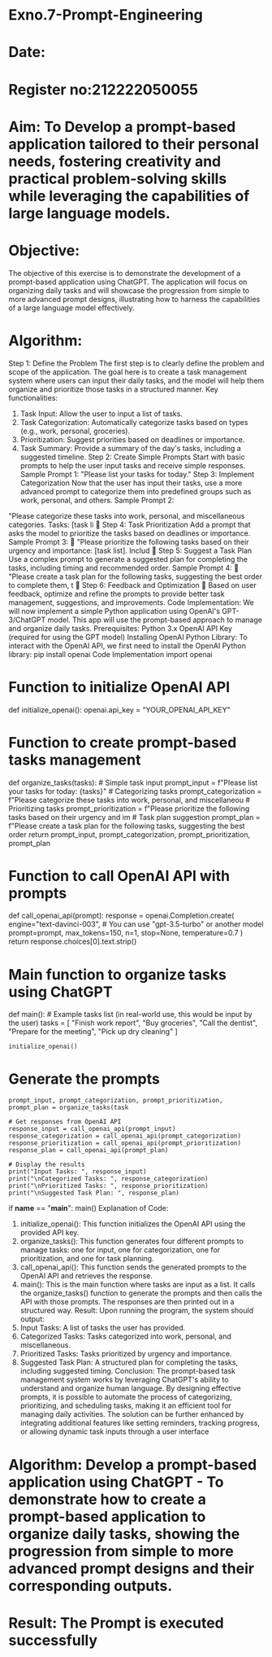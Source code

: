 # Exno.7-Prompt-Engineering
# Date:
# Register no:212222050055
# Aim: To Develop a prompt-based application tailored to their personal needs, fostering creativity and practical problem-solving skills while leveraging the capabilities of large language models.
# Objective:
 The objective of this exercise is to demonstrate the development of a prompt-based application using
 ChatGPT. The application will focus on organizing daily tasks and will showcase the progression from simple to
 more advanced prompt designs, illustrating how to harness the capabilities of a large language model
 effectively.
# Algorithm:
 Step 1: Define the Problem
 The first step is to clearly define the problem and scope of the application. The goal here is to create a task
 management system where users can input their daily tasks, and the model will help them organize and
 prioritize those tasks in a structured manner.
 Key functionalities:
 1. Task Input: Allow the user to input a list of tasks.
 2. Task Categorization: Automatically categorize tasks based on types (e.g., work, personal, groceries).
 3. Prioritization: Suggest priorities based on deadlines or importance.
 4. Task Summary: Provide a summary of the day's tasks, including a suggested timeline.
 Step 2: Create Simple Prompts
 Start with basic prompts to help the user input tasks and receive simple responses.
 Sample Prompt 1:
 "Please list your tasks for today."
 Step 3: Implement Categorization
 Now that the user has input their tasks, use a more advanced prompt to categorize them into predefined
 groups such as work, personal, and others.
 Sample Prompt 2:
 
 "Please categorize these tasks into work, personal, and miscellaneous categories. Tasks: [task li
 
 Step 4: Task Prioritization
 Add a prompt that asks the model to prioritize the tasks based on deadlines or importance.
 Sample Prompt 3:
 
 "Please prioritize the following tasks based on their urgency and importance: [task list]. Includ
 
 Step 5: Suggest a Task Plan
 Use a complex prompt to generate a suggested plan for completing the tasks, including timing and
 recommended order.
 Sample Prompt 4:
 
 "Please create a task plan for the following tasks, suggesting the best order to complete them, t
 
 Step 6: Feedback and Optimization
 
 Based on user feedback, optimize and refine the prompts to provide better task management, suggestions,
 and improvements.
 Code Implementation:
 We will now implement a simple Python application using OpenAI's GPT-3/ChatGPT model. This app will use
 the prompt-based approach to manage and organize daily tasks.
 Prerequisites:
 Python 3.x
 OpenAI API Key (required for using the GPT model)
 Installing OpenAI Python Library:
 To interact with the OpenAI API, we first need to install the OpenAI Python library:
 pip install openai
 Code Implementation
 import openai
 # Function to initialize OpenAI API
def initialize_openai():
    openai.api_key = "YOUR_OPENAI_API_KEY"
 # Function to create prompt-based tasks management
 def organize_tasks(tasks):
    # Simple task input
    prompt_input = f"Please list your tasks for today: {tasks}"
    # Categorizing tasks
    prompt_categorization = f"Please categorize these tasks into work, personal, and miscellaneou
    # Prioritizing tasks
    prompt_prioritization = f"Please prioritize the following tasks based on their urgency and im
    # Task plan suggestion
    prompt_plan = f"Please create a task plan for the following tasks, suggesting the best order 
    return prompt_input, prompt_categorization, prompt_prioritization, prompt_plan
 # Function to call OpenAI API with prompts
 def call_openai_api(prompt):
    response = openai.Completion.create(
        engine="text-davinci-003",  # You can use "gpt-3.5-turbo" or another model
        prompt=prompt,
        max_tokens=150,
        n=1,
        stop=None,
        temperature=0.7
    )
    return response.choices[0].text.strip()
 # Main function to organize tasks using ChatGPT
 def main():
    # Example tasks list (in real-world use, this would be input by the user)
    tasks = [
        "Finish work report",
        "Buy groceries",
        "Call the dentist",
        "Prepare for the meeting",
        "Pick up dry cleaning"
    ]
    
    initialize_openai()
    
   # Generate the prompts
    prompt_input, prompt_categorization, prompt_prioritization, prompt_plan = organize_tasks(task
    
    # Get responses from OpenAI API
    response_input = call_openai_api(prompt_input)
    response_categorization = call_openai_api(prompt_categorization)
    response_prioritization = call_openai_api(prompt_prioritization)
    response_plan = call_openai_api(prompt_plan)
    
    # Display the results
    print("Input Tasks: ", response_input)
    print("\nCategorized Tasks: ", response_categorization)
    print("\nPrioritized Tasks: ", response_prioritization)
    print("\nSuggested Task Plan: ", response_plan)

 if __name__ == "__main__":
 main()
 Explanation of Code:
 1. initialize_openai(): This function initializes the OpenAI API using the provided API key.
 2. organize_tasks(): This function generates four different prompts to manage tasks: one for input, one for
 categorization, one for prioritization, and one for task planning.
 3. call_openai_api(): This function sends the generated prompts to the OpenAI API and retrieves the
 response.
 4. main(): This is the main function where tasks are input as a list. It calls the organize_tasks() function to
 generate the prompts and then calls the API with those prompts. The responses are then printed out in a
 structured way.
 Result:
 Upon running the program, the system should output:
 1. Input Tasks: A list of tasks the user has provided.
 2. Categorized Tasks: Tasks categorized into work, personal, and miscellaneous.
 3. Prioritized Tasks: Tasks prioritized by urgency and importance.
 4. Suggested Task Plan: A structured plan for completing the tasks, including suggested timing.
 Conclusion:
 The prompt-based task management system works by leveraging ChatGPT's ability to understand and
 organize human language. By designing effective prompts, it is possible to automate the process of
 categorizing, prioritizing, and scheduling tasks, making it an efficient tool for managing daily activities.
 The solution can be further enhanced by integrating additional features like setting reminders, tracking
 progress, or allowing dynamic task inputs through a user interface


# Algorithm: Develop a prompt-based application using ChatGPT - To demonstrate how to create a prompt-based application to organize daily tasks, showing the progression from simple to more advanced prompt designs and their corresponding outputs.




# Result: The Prompt is executed successfully



